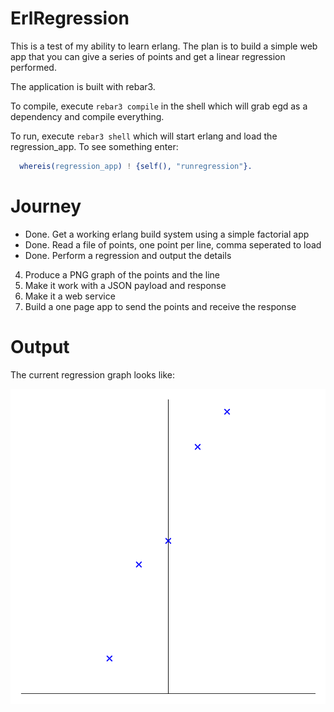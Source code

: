 # ErlRegression

This is a test of my ability to learn erlang. The plan is to build a simple web app that you can give a series of points and get a linear regression performed.

The application is built with rebar3. 

To compile, execute `rebar3 compile` in the shell which will grab egd as a dependency and compile everything. 

To run, execute `rebar3 shell` which will start erlang and load the regression_app. To see something enter: 

```erlang
  whereis(regression_app) ! {self(), "runregression"}.
```

# Journey

+ Done. Get a working erlang build system using a simple factorial app
+ Done. Read a file of points, one point per line, comma seperated to load
+ Done. Perform a regression and output the details 
4. Produce a PNG graph of the points and the line
5. Make it work with a JSON payload and response
6. Make it a web service
7. Build a one page app to send the points and receive the response

# Output

The current regression graph looks like:

![alt text](https://raw.githubusercontent.com/garethwebber/erlregression/master/priv/v1_graph.png "Regression Graph")

